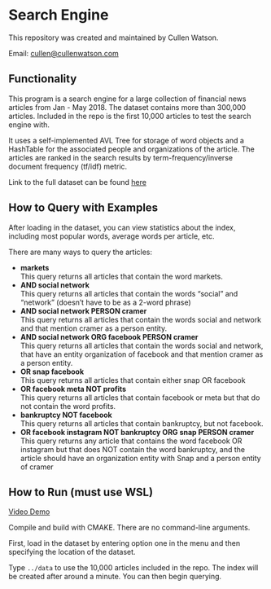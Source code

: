 # Search Engine

This repository was created and maintained by Cullen Watson.

Email: cullen@cullenwatson.com

## Functionality

This program is a search engine for a large collection of financial news
articles from Jan - May 2018. The dataset contains more than 300,000 articles. Included in the repo 
is the first 10,000 articles to test the search engine with.

It uses a self-implemented AVL Tree for storage of word objects and a HashTable for the associated people and organizations of the article.
The articles are ranked in the search results by term-frequency/inverse document frequency (tf/idf) metric.

Link to the full dataset can be found [here](https://www.kaggle.com/datasets/jeet2016/us-financial-news-articles?resource=download&select=2018_02_112b52537b67659ad3609a234388c50a)
## How to Query with Examples

After loading in the dataset, you can view statistics about the index, including most popular words, average words per 
article, etc. 

There are many ways to query the articles:

* **markets** <br/>
This query returns all articles that contain the word markets.
* **AND social network** <br/>
This query returns all articles that contain the words “social” and “network”
(doesn’t have to be as a 2-word phrase)
* **AND social network PERSON cramer** <br/>
This query returns all articles that contain the words social and network and that
mention cramer as a person entity.
* **AND social network ORG facebook PERSON cramer** <br/>
This query returns all articles that contain the words social and network, that
have an entity organization of facebook and that mention cramer as a person entity.
* **OR snap facebook** <br/>
 This query returns all articles that contain either snap OR facebook
* **OR facebook meta NOT profits** <br/>
This query returns all articles that contain facebook or meta but that do not
contain the word profits.
* **bankruptcy NOT facebook** <br/>
This query returns all articles that contain bankruptcy, but not facebook.
* **OR facebook instagram NOT bankruptcy ORG snap PERSON cramer** <br/>
This query returns any article that contains the word facebook OR instagram but
that does NOT contain the word bankruptcy, and the article should have an organization
entity with Snap and a person entity of cramer


## How to Run (must use WSL)

[Video Demo](https://youtu.be/H_8EPUopvew)

Compile and build with CMAKE. There are no command-line arguments.

First, load in the dataset by entering option one in the menu and then specifying the location of the dataset.

Type `../data` to use the 10,000 articles included in the repo. The index will be created after around a minute. You can then begin querying.

